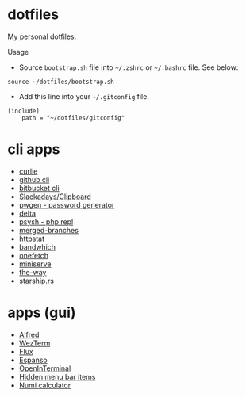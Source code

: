 # dotfiles
My personal dotfiles.

Usage

- Source `bootstrap.sh` file into `~/.zshrc` or `~/.bashrc` file. See below:
```
source ~/dotfiles/bootstrap.sh
```

- Add this line into your `~/.gitconfig` file.
```
[include]
	path = "~/dotfiles/gitconfig"
```

# cli apps
- [curlie](https://github.com/rs/curlie)
- [github cli](https://cli.github.com/)
- [bitbucket cli](https://github.com/bb-cli/bb-cli)
- [Slackadays/Clipboard](https://github.com/Slackadays/Clipboard)
- [pwgen - password generator](https://formulae.brew.sh/formula/pwgen)
- [delta](https://github.com/dandavison/delta)
- [psysh - php repl](https://psysh.org/)
- [merged-branches](https://github.com/semiherdogan/merged-branches)
- [httpstat](https://github.com/davecheney/httpstat)
- [bandwhich](https://github.com/imsnif/bandwhich)
- [onefetch](https://github.com/o2sh/onefetch)
- [miniserve](https://github.com/svenstaro/miniserve)
- [the-way](https://github.com/out-of-cheese-error/the-way)
- [starship.rs](https://starship.rs/)

# apps (gui)
- [Alfred](https://www.alfredapp.com/)
- [WezTerm](https://wezterm.org/)
- [Flux](https://justgetflux.com/)
- [Espanso](https://espanso.org/)
- [OpenInTerminal](https://github.com/Ji4n1ng/OpenInTerminal)
- [Hidden menu bar items](https://github.com/dwarvesf/hidden)
- [Numi calculator](https://numi.app/)
